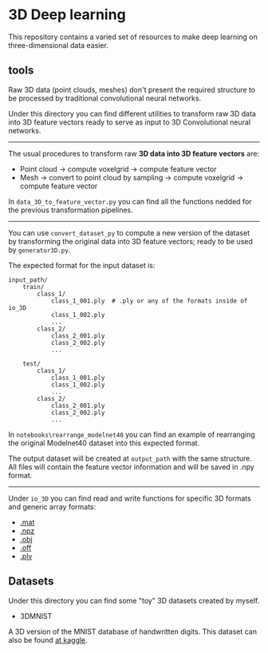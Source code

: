 # 3D Deep learning

This repository contains a varied set of resources to make deep learning on three-dimensional data easier.

## tools

Raw 3D data (point clouds, meshes) don't present the required structure to be processed by traditional convolutional neural networks. 

Under this directory you can find different utilities to transform raw 3D data into 3D feature vectors ready to serve as input to 3D Convolutional neural networks.

-------

The usual procedures to transform raw **3D data into 3D feature vectors** are:

- Point cloud -> compute voxelgrid -> compute feature vector 
- Mesh -> convert to point cloud by sampling -> compute voxelgrid -> compute feature vector

In `data_3D_to_feature_vector.py` you can find all the functions nedded for the previous transformation pipelines.

------

You can use `convert_dataset_py` to compute a new version of the dataset by transforming the original data into 3D feature vectors; ready to be used by `generator3D.py`.

The expected format for the input dataset is:

```
input_path/
    train/
        class_1/
            class_1_001.ply  # .ply or any of the formats inside of io_3D
            class_1_002.ply
            ...
        class_2/
            class_2_001.ply
            class_2_002.ply
            ...

    test/
        class_1/
            class_1_001.ply
            class_1_002.ply
            ...
        class_2/
            class_2_001.ply
            class_2_002.ply
            ...
```

In `notebooks\rearrange_modelnet40` you can find an example of rearranging the original Modelnet40 dataset into this expected format.

The output dataset will be created at `output_path` with the same structure. All files will contain the feature vector information and will be saved in .npy format.

------

Under `io_3D` you can find read and write functions for specific 3D formats and generic array formats:

- [.mat](https://es.mathworks.com/help/matlab/import_export/mat-file-versions.html)
- [.npz](https://docs.scipy.org/doc/numpy-dev/neps/npy-format.html)
- [.obj](https://en.wikipedia.org/wiki/Wavefront_.obj_file)
- [.off](https://en.wikipedia.org/wiki/OFF_(file_format))
- [.ply](https://en.wikipedia.org/wiki/PLY_(file_format))

## Datasets

Under this directory you can find some "toy" 3D datasets created by myself.

- 3DMNIST
    
A 3D version of the MNIST database of handwritten digits. This dataset can also be found [at kaggle](https://www.kaggle.com/daavoo/3d-mnist).

